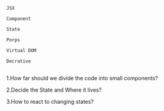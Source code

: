 `JSX`

`Component`

`State`

`Porps`

`Virtual DOM`

`Decrative`

##

1.How far should we divide the code into small components?

2.Decide the State and Where it lives?

3.How to react to changing states?
